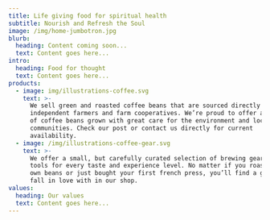 ```yaml
---
title: Life giving food for spiritual health
subtitle: Nourish and Refresh the Soul
image: /img/home-jumbotron.jpg
blurb:
  heading: Content coming soon...
  text: Content goes here...
intro:
  heading: Food for thought
  text: Content goes here...
products:
  - image: img/illustrations-coffee.svg
    text: >-
      We sell green and roasted coffee beans that are sourced directly from
      independent farmers and farm cooperatives. We’re proud to offer a variety
      of coffee beans grown with great care for the environment and local
      communities. Check our post or contact us directly for current
      availability.
  - image: /img/illustrations-coffee-gear.svg
    text: >-
      We offer a small, but carefully curated selection of brewing gear and
      tools for every taste and experience level. No matter if you roast your
      own beans or just bought your first french press, you’ll find a gadget to
      fall in love with in our shop.
values:
  heading: Our values
  text: Content goes here...
---
```


